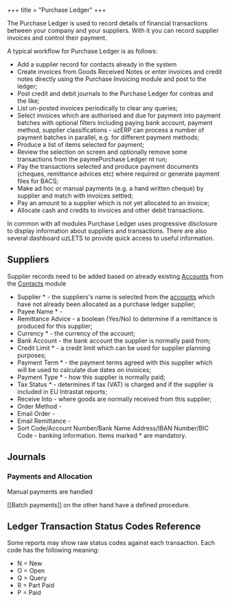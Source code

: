 +++
title = "Purchase Ledger"
+++

The Purchase Ledger is used to record details of financial transactions between your company and your suppliers. With it you can record supplier invoices and control their payment. 

A typical workflow for Purchase Ledger is as follows:

* Add a supplier record for contacts already in the system
* Create invoices from Goods Received Notes or enter invoices and credit notes directly using the Purchase Invoicing module and post to the ledger;
* Post credit and debit journals to the Purchase Ledger for contras and the like;
* List un-posted invoices periodically to clear any queries;
* Select invoices which are authorised and due for payment into payment batches with optional filters including paying bank account, payment method, supplier classifications - uzERP can process a number of payment batches in parallel, e.g. for different payment methods;
* Produce a list of items selected for payment;
* Review the selection on screen and optionally remove some transactions from the paymePurchase Ledger nt run;
* Pay the transactions selected and produce payment documents (cheques, remittance advices etc) where required or generate payment files for BACS;
* Make ad hoc or manual payments (e.g. a hand written cheque) by supplier and match with invoices settled;
* Pay an amount to a supplier which is not yet allocated to an invoice;
* Allocate cash and credits to invoices and other debit transactions.

In common with all modules Purchase Ledger uses progressive disclosure to display information about suppliers and transactions. There are also several dashboard uzLETS to provide quick access to useful information.

## Suppliers

Supplier records need to be added based on already existing [Accounts](accounts) from the [Contacts](contacts) module

* Supplier * - the suppliers's name is selected from the [accounts](accounts) which have not already been allocated as a purchase ledger supplier;
*  Payee Name * -
*  Remittance Advice - a boolean (Yes/No) to determine if a remittance is produced for this supplier;
*  Currency * - the currency of the account;
*  Bank Account - the bank account the supplier is normally paid from;
*  Credit Limit * - a credit limit which can be used for supplier planning purposes;
*  Payment Term * - the payment terms agreed with this supplier which will be used to calculate due dates on invoices;
*  Payment Type * - how this supplier is normally paid;
*  Tax Status * - determines if tax (VAT) is charged and if the supplier is included in EU Intrastat reports;
*  Receive Into - where goods are normally received from this supplier;
*  Order Method -
*  Email Order -
*  Email Remittance -
*  Sort Code/Account Number/Bank Name Address/IBAN Number/BIC Code - banking information.
Items marked * are mandatory.

## Journals

###  Payments and Allocation

Manual payments are handled 

[[Batch payments]] on the other hand have a defined procedure.

## Ledger Transaction Status Codes Reference

Some reports may show raw status codes against each transaction. Each code has the following meaning:

* N = New
* O = Open
* Q = Query
* R = Part Paid
* P = Paid
